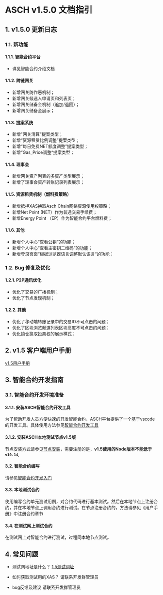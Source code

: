 # ASCH v1.5.0 文档指引

## 1. v1.5.0 更新日志

### 1.1. 新功能

#### 1.1.1. 智能合约平台

- 详见智能合约介绍文档

#### 1.1.2. 跨链网关

- 新增网关防作恶机制；
- 新增网关候选人申请页和列表页；
- 新增网关储备金机制（追加/退回）；
- 新增网关储备金展示；

#### 1.1.3. 提案系统

- 新增"网关清算"提案类型；
- 新增“资源租赁比例调整”提案类型；
- 新增“每日免费NET额度调整”提案类型；
- 新增“Gas_Price调整“提案类型；

#### 1.1.4. 理事会

- 新增网关资产列表的多资产类型展示；
- 新增了理事会资产转账记录列表展示；

#### 1.1.5. 资源租赁机制（燃料费策略）

- 新增抵押XAS换取Asch Chain网络资源使用权策略；
- 新增Net Point (NET）作为普通交易手续费；
- 新增Energy Point （EP）作为智能合约平台燃料费；

#### 1.1.6. 其他

- 新增个人中心“查看公钥“的功能；
- 新增个人中心“查看主密钥二维码”的功能；
- 新增登录页面“根据浏览器语言调整默认语言“的功能；

### 1.2. Bug 修复及优化

#### 1.2.1. P2P通讯优化

- 优化了交易的广播机制；
- 优化了节点发现机制；

#### 1.2.2. 其他

- 优化了移动端转账记录中的交易ID不可点击的问题；
- 优化了区块浏览频道列表区块高度不可点击的问题；
- 优化锁仓换取投票权的展示样式；

## 2. v1.5 客户端用户手册

   [v1.5用户手册](./manual.pdf)

## 3. 智能合约开发指南

### 3.1. 智能合约开发环境准备

#### 3.1.1. 安装ASCH智能合约开发工具

为了帮助开发人员方便快速的开发智能合约，ASCH平台提供了一个基于vscode的开发工具。具体使用方法参见[智能合约开发工具](./asch-contract/dev-tools.md)

#### 3.1.2. 安装ASCH本地测试节点v1.5版

节点安装方式请参见[节点安装](../install/zh-cn.md)，需要注册的是，**v1.5使用的Node版本不能低于`v10.14`**,

#### 3.2. 智能合约编写

请参见[智能合约开发入门](./asch-contract/contract-introduction.md)

#### 3.3. 本地测试合约

使用编写合约单元测试用例，对合约代码进行基本测试。然后在本地节点上注册合约，并在本地节点上调用合约进行测试。在节点注册合约的，方法请参见《用户手册》中注册合约章节

#### 3.4. 在测试网上测试合约

在测试网上对智能合约进行测试，过程同本地节点测试。

## 4. 常见问题

- 测试网地址是什么？
  [1.5测试网址](http://47.52.198.118:4096/)

- 如何获取测试用的XAS？
  请联系开发群管理员

- bug反馈及建议
  请联系开发群管理员
